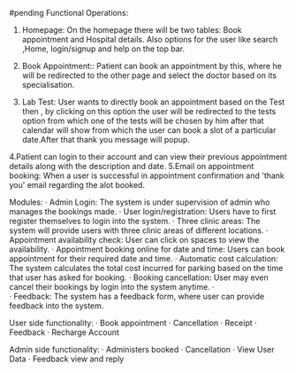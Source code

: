 #pending
Functional Operations:
1.   Homepage:
		On the homepage there will be two tables: Book appointment and Hospital details. Also options for the user like search ,Home, login/signup and help on the top bar.

2. Book Appointment::
	Patient can book an appointment by this, where he will be redirected to the other page and select the doctor based on its specialisation. 

3. Lab Test:
		User wants to directly book an appointment based on the Test then , by clicking on this option the user will be redirected to the tests option from which one of the tests will be chosen by him after that calendar will show from which the user can book a slot of a particular date.After that thank you message will popup.

4.Patient can login to their account and can view their previous appointment details along with the description and date.
5.Email on appointment booking: When a user is successful in appointment  confirmation and 'thank you' email regarding the alot booked.


		







Modules:
·        Admin Login: The system is under supervision of admin who manages the bookings made.
·        User login/registration: Users have to first register themselves to login into the system.
·        Three clinic areas: The system will provide users with three clinic areas of different locations.
·        Appointment availability check: User can click on spaces to view the availability.
·        Appointment booking online for date and time: Users can book appointment for their required date and time.
·        Automatic cost calculation: The system calculates the total cost incurred for parking based on the time that user has asked for booking.
·        Booking cancellation: User may even cancel their bookings by login into the system anytime.
·    
·        Feedback: The system has a feedback form, where user can provide feedback into the system.

User side functionality:
·        Book appointment
·        Cancellation
·        Receipt
·        Feedback
·        Recharge Account
 
Admin side functionality:
·        Administers booked
·        Cancellation
·        View User Data
·        Feedback view and reply




